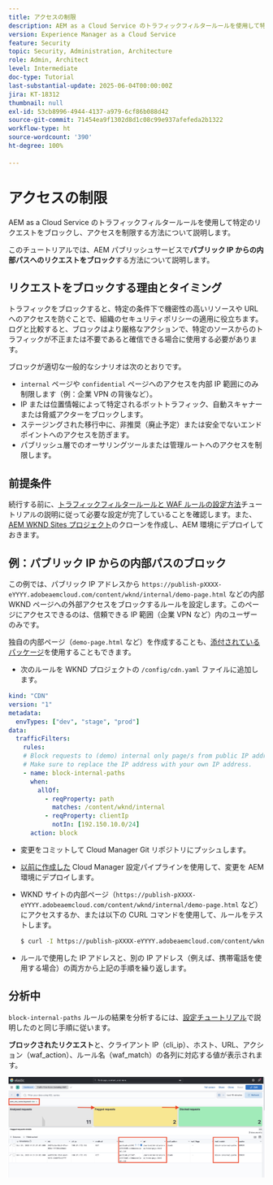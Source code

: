 ```yaml
---
title: アクセスの制限
description: AEM as a Cloud Service のトラフィックフィルタールールを使用して特定のリクエストをブロックし、アクセスを制限する方法について説明します。
version: Experience Manager as a Cloud Service
feature: Security
topic: Security, Administration, Architecture
role: Admin, Architect
level: Intermediate
doc-type: Tutorial
last-substantial-update: 2025-06-04T00:00:00Z
jira: KT-18312
thumbnail: null
exl-id: 53cb8996-4944-4137-a979-6cf86b088d42
source-git-commit: 71454ea9f1302d8d1c08c99e937afefeda2b1322
workflow-type: ht
source-wordcount: '390'
ht-degree: 100%

---
```


# アクセスの制限

AEM as a Cloud Service のトラフィックフィルタールールを使用して特定のリクエストをブロックし、アクセスを制限する方法について説明します。

このチュートリアルでは、AEM パブリッシュサービスで&#x200B;**パブリック IP からの内部パスへのリクエストをブロック**&#x200B;する方法について説明します。

## リクエストをブロックする理由とタイミング

トラフィックをブロックすると、特定の条件下で機密性の高いリソースや URL へのアクセスを防ぐことで、組織のセキュリティポリシーの適用に役立ちます。ログと比較すると、ブロックはより厳格なアクションで、特定のソースからのトラフィックが不正または不要であると確信できる場合に使用する必要があります。

ブロックが適切な一般的なシナリオは次のとおりです。

- `internal` ページや `confidential` ページへのアクセスを内部 IP 範囲にのみ制限します（例：企業 VPN の背後など）。
- IP または位置情報によって特定されるボットトラフィック、自動スキャナーまたは脅威アクターをブロックします。
- ステージングされた移行中に、非推奨（廃止予定）または安全でないエンドポイントへのアクセスを防ぎます。
- パブリッシュ層でのオーサリングツールまたは管理ルートへのアクセスを制限します。

## 前提条件

続行する前に、[トラフィックフィルタールールと WAF ルールの設定方法](../setup.md)チュートリアルの説明に従って必要な設定が完了していることを確認します。また、[AEM WKND Sites プロジェクト](https://github.com/adobe/aem-guides-wknd)のクローンを作成し、AEM 環境にデプロイしておきます。

## 例：パブリック IP からの内部パスのブロック

この例では、パブリック IP アドレスから `https://publish-pXXXX-eYYYY.adobeaemcloud.com/content/wknd/internal/demo-page.html` などの内部 WKND ページへの外部アクセスをブロックするルールを設定します。このページにアクセスできるのは、信頼できる IP 範囲（企業 VPN など）内のユーザーのみです。

独自の内部ページ（`demo-page.html` など）を作成することも、[添付されているパッケージ](../assets/how-to/demo-internal-pages-package.zip)を使用することもできます。

- 次のルールを WKND プロジェクトの `/config/cdn.yaml` ファイルに追加します。

```yaml
kind: "CDN"
version: "1"
metadata:
  envTypes: ["dev", "stage", "prod"]
data:
  trafficFilters:
    rules:
    # Block requests to (demo) internal only page/s from public IP address but allow from internal IP address.
    # Make sure to replace the IP address with your own IP address.
    - name: block-internal-paths
      when:
        allOf:
          - reqProperty: path
            matches: /content/wknd/internal
          - reqProperty: clientIp
            notIn: [192.150.10.0/24]
      action: block    
```

- 変更をコミットして Cloud Manager Git リポジトリにプッシュします。

- [以前に作成した](../setup.md#deploy-rules-using-adobe-cloud-manager) Cloud Manager 設定パイプラインを使用して、変更を AEM 環境にデプロイします。

- WKND サイトの内部ページ（`https://publish-pXXXX-eYYYY.adobeaemcloud.com/content/wknd/internal/demo-page.html` など）にアクセスするか、または以下の CURL コマンドを使用して、ルールをテストします。

  ```bash
  $ curl -I https://publish-pXXXX-eYYYY.adobeaemcloud.com/content/wknd/internal/demo-page.html
  ```

- ルールで使用した IP アドレスと、別の IP アドレス（例えば、携帯電話を使用する場合）の両方から上記の手順を繰り返します。

## 分析中

`block-internal-paths` ルールの結果を分析するには、[設定チュートリアル](../setup.md#cdn-logs-ingestion)で説明したのと同じ手順に従います。

**ブロックされたリクエスト**&#x200B;と、クライアント IP（cli_ip）、ホスト、URL、アクション（waf_action）、ルール名（waf_match）の各列に対応する値が表示されます。

![ELK ツールダッシュボードのブロックされたリクエスト](../assets/how-to/elk-tool-dashboard-blocked.png)
